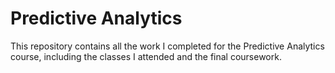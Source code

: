 # Predictive Analytics
This repository contains all the work I completed for the Predictive Analytics course, including the classes I attended and the final coursework.
